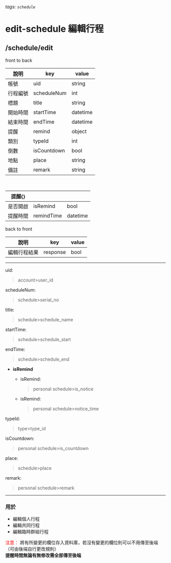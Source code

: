 ###### tags: `schedule`
# edit-schedule 編輯行程
## /schedule/edit
front to back

| 說明     | key         | value    |
| -------- | ----------- | -------- |
| 帳號     | uid         | string   |
| 行程編號 | scheduleNum | int      |
| 標題     | title       | string   |
| 開始時間 | startTime   | datetime |
| 結束時間 | endTime     | datetime |
| 提醒     | remind    | object   |
| 類別     | typeId      | int      |
| 倒數     | isCountdown | bool     |
| 地點     | place       | string   |
| 備註     | remark      | string   |

&nbsp;

| 提醒{}   |            |          |
| -------- | ---------- | -------- |
| 是否開啟 | isRemind   | bool     |
| 提醒時間 | remindTime | datetime |

back to front

| 說明         | key      | value |
| ------------ | -------- | ----- |
| 編輯行程結果 | response | bool  |

---
uid:
 >account>user_id

scheduleNum:
 >schedule>serial_no

title:
 >schedule>schedule_name

startTime:
 >schedule>schedule_start

endTime:
 >schedule>schedule_end  

* **isRemind**  
	* isRemind:
	 	>personal schedule>is_notice
 
	* isRemind:
	 	>personal schedule>notice_time

typeId:
 >type>type_id  

isCountdown:
 >personal schedule>is_countdown

place:
 >schedule>place

remark:
 >personal schedule>remark
---
### 用於
* 編輯個人行程
* 編輯共同行程
* 編輯臨時群組行程  

<font color=red>注意：</font>
將有所變更的欄位存入資料庫，若沒有變更的欄位則可以不用傳至後端（可由後端自行更改規則）  
**提醒時間無論有無修改需全部傳至後端**